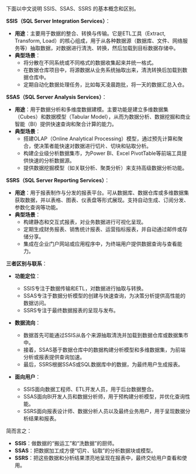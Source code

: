 下面以中文说明 SSIS、SSAS、SSRS 的基本概念和区别。

**SSIS（SQL Server Integration Services）**：  
- **用途**：主要用于数据的整合、转换与传输。它是ETL工具（Extract, Transform, Load）的核心组成，用于从各种数据源（数据库、文件、网络服务等）抽取数据，对数据进行清洗、转换，然后加载到目标数据存储中。  
- **典型场景**：  
  - 将分散在不同系统或不同格式的数据收集起来并统一格式。  
  - 在数据仓库项目中，将源数据从业务系统抽取出来，清洗转换后加载到数据仓库中。  
  - 定期自动化数据处理任务，比如每天凌晨跑批，将一天的数据汇总入仓。

**SSAS（SQL Server Analysis Services）**：  
- **用途**：用于数据分析和多维度数据建模。主要功能是建立多维数据集（Cubes）和数据模型（Tabular Model），从而为数据分析、数据挖掘和商业智能（BI）提供快速查询和聚合计算的能力。  
- **典型场景**：  
  - 搭建OLAP（Online Analytical Processing）模型，通过预先计算和聚合，使决策者能快速对数据进行切片、切块和钻取分析。  
  - 构建企业级分析数据集市，为Power BI、Excel PivotTable等前端工具提供快速的分析数据源。  
  - 提供数据挖掘模型（如关联分析、聚类分析）来支持高级数据分析功能。

**SSRS（SQL Server Reporting Services）**：  
- **用途**：用于报表制作与分发的报表平台。可从数据库、数据仓库或多维数据集获取数据，并以表格、图表、仪表盘等形式展现。支持自动生成、订阅分发、参数化查询等功能。  
- **典型场景**：  
  - 构建静态和交互式报表，对业务数据进行可视化呈现。  
  - 定期生成财务报表、销售统计报表、运营指标报表，并自动通过邮件或存储分享。  
  - 集成在企业门户网站或应用程序中，为终端用户提供数据查询与查看能力。

**三者区别与联系**：  
- **功能定位**：  
  - SSIS专注于数据传输和ETL，对数据进行抽取与转换。  
  - SSAS专注于数据分析模型的创建与快速查询，为决策分析提供高性能的数据访问。  
  - SSRS专注于最终数据报表的呈现与发布。

- **数据流向**：  
  - 数据首先可能通过SSIS从各个来源抽取清洗并加载到数据仓库或数据集市中。  
  - 接着，SSAS基于数据仓库中的数据构建分析模型和多维数据集，为前端分析或报表提供查询加速。  
  - 最后，SSRS根据SSAS或SQL数据库中的数据，为最终用户生成报表。

- **面向用户**：  
  - SSIS面向数据工程师、ETL开发人员，用于后台数据整合。  
  - SSAS面向BI开发人员和数据分析师，用于预构建分析模型，并优化查询性能。  
  - SSRS面向报表设计师、数据分析人员以及最终业务用户，用于呈现数据分析结果和报表。

简而言之：  
- **SSIS**：做数据的“搬运工”和“洗数据”的厨师。  
- **SSAS**：把数据加工成方便“切片、钻取”的分析数据块或模型。  
- **SSRS**：把这些数据和分析结果漂亮地呈现在报表中，最终交给用户查看和使用。
